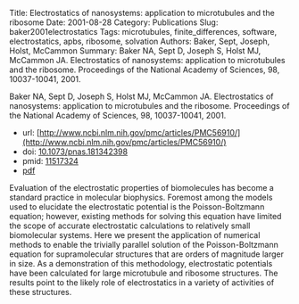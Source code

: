 Title: Electrostatics of nanosystems: application to microtubules and the ribosome
Date: 2001-08-28
Category: Publications
Slug: baker2001electrostatics
Tags: microtubules, finite_differences, software, electrostatics, apbs, ribosome, solvation
Authors: Baker, Sept, Joseph, Holst, McCammon
Summary: Baker NA, Sept D, Joseph S, Holst MJ, McCammon JA. Electrostatics of nanosystems: application to microtubules and the ribosome. Proceedings of the National Academy of Sciences, 98, 10037-10041, 2001. 

Baker NA, Sept D, Joseph S, Holst MJ, McCammon JA. Electrostatics of nanosystems: application to microtubules and the ribosome. Proceedings of the National Academy of Sciences, 98, 10037-10041, 2001. 

* url: [http://www.ncbi.nlm.nih.gov/pmc/articles/PMC56910/](http://www.ncbi.nlm.nih.gov/pmc/articles/PMC56910/)
* doi: [10.1073/pnas.181342398](http://dx.doi.org/10.1073/pnas.181342398)
* pmid: [11517324](http://www.ncbi.nlm.nih.gov/pubmed/11517324)
* [pdf](http://sobolevnrm.github.io/papers/baker2001electrostatics.pdf)

Evaluation of the electrostatic properties of biomolecules has become a standard practice in molecular biophysics. Foremost among the models used to elucidate the electrostatic potential is the Poisson-Boltzmann equation; however, existing methods for solving this equation have limited the scope of accurate electrostatic calculations to relatively small biomolecular systems. Here we present the application of numerical methods to enable the trivially parallel solution of the Poisson-Boltzmann equation for supramolecular structures that are orders of magnitude larger in size. As a demonstration of this methodology, electrostatic potentials have been calculated for large microtubule and ribosome structures. The results point to the likely role of electrostatics in a variety of activities of these structures.
